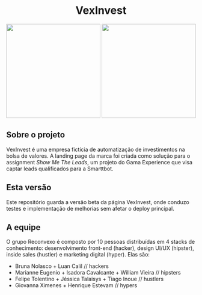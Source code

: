 <h1 align="center">VexInvest</h1>

<p align="center">
  <img src="https://media1.giphy.com/media/KD7j4Yq0GVhddWqAuH/giphy.gif" height="250px"> <img src="https://media2.giphy.com/media/JPm6aTvzjJ2Nuwy9Ir/giphy.gif" height="250px">
</p>

## Sobre o projeto
VexInvest é uma empresa fictícia de automatização de investimentos na bolsa de valores. A landing page da marca foi criada como solução para o assignment *Show Me The Leads*, um projeto do Gama Experience que visa captar leads qualificados para a Smarttbot.

## Esta versão
Este repositório guarda a versão beta da página VexInvest, onde conduzo testes e implementação de melhorias sem afetar o deploy principal.

## A equipe
O grupo Reconvexo é composto por 10 pessoas distribuídas em 4 stacks de conhecimento: desenvolvimento front-end (hacker), design UI/UX (hipster), inside sales (hustler) e marketing digital (hyper). Elas são:

- Bruna Nolasco + Luan Calil // hackers
- Marianne Eugenio + Isadora Cavalcante + William Vieira // hipsters
- Felipe Tolentino + Jéssica Talaisys + Tiago Inoue // hustlers
- Giovanna Ximenes + Henrique Estevam // hypers
